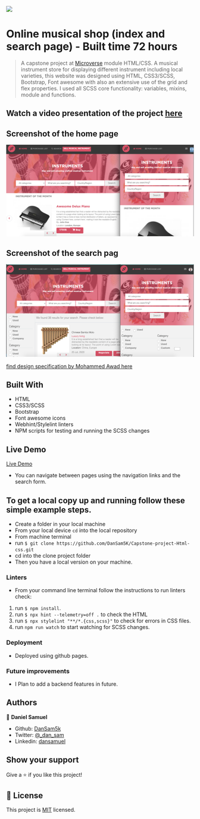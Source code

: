 ![](https://img.shields.io/badge/-Microverse%20projects-blueviolet)
# Online musical shop (index and search page) - Built time 72 hours

> A capstone project at [Microverse](https://www.microverse.org) module HTML/CSS. A musical instrument store for displaying different instrument including local varieties, this website was designed using HTML, CSS3/SCSS, Bootstrap, Font awesome with also an extensive use of the grid and flex properties. I used all SCSS core functionality: variables, mixins, module and functions.

## Watch a video presentation of the project [here](https://www.loom.com/share/89eaad41f2714de4b45b8ca87b4cffb7)

## Screenshot of the home page

![screenshot](./assets/images/screenshothp.png)

## Screenshot of the search pag

![screenshot](./assets/images/screenshotsp.png)

[find design specification by Mohammed Awad here](https://www.behance.net/gallery/24796463/ZATTIX)
## Built With

- HTML
- CSS3/SCSS
- Bootstrap
- Font awesome icons
- Webhint/Stylelint linters
- NPM scripts for testing and running the SCSS changes

## Live Demo

[Live Demo](https://dansam5k.github.io/Capstone-project-Html-css/)

- You can navigate between pages using the navigation links and the search form.

## To get a local copy up and running follow these simple example steps.

- Create a folder in your local machine 
- From your local device `cd` into the local repository
- From machine terminal
- run `$ git clone https://github.com/DanSam5K/Capstone-project-Html-css.git`
- cd into the clone project folder
- Then you have a local version on your machine.
### Linters
- From your command line terminal follow the instructions to run linters check:
1. run `$ npm install`.
2. run `$ npx hint --telemetry=off .` to check the HTML 
3. run `$ npx stylelint "**/*.{css,scss}"` to check for errors in CSS files.
4. run `npm run watch` to start watching for SCSS changes.

### Deployment
 - Deployed using github pages.

### Future improvements

- I Plan to add a backend features in future.
## Authors

👤 **Daniel Samuel**
- Github: [DanSam5k](https://github.com/DanSam5k)
- Twitter: [@_dan_sam](https://twitter.com/_dan_sam)
- Linkedin: [dansamuel](https://www.linkedin.com/in/dansamuel/)

## Show your support

Give a ⭐️ if you like this project!

## 📝 License

This project is [MIT](https://docs.github.com/en/github/creating-cloning-and-archiving-repositories/licensing-a-repository) licensed.
